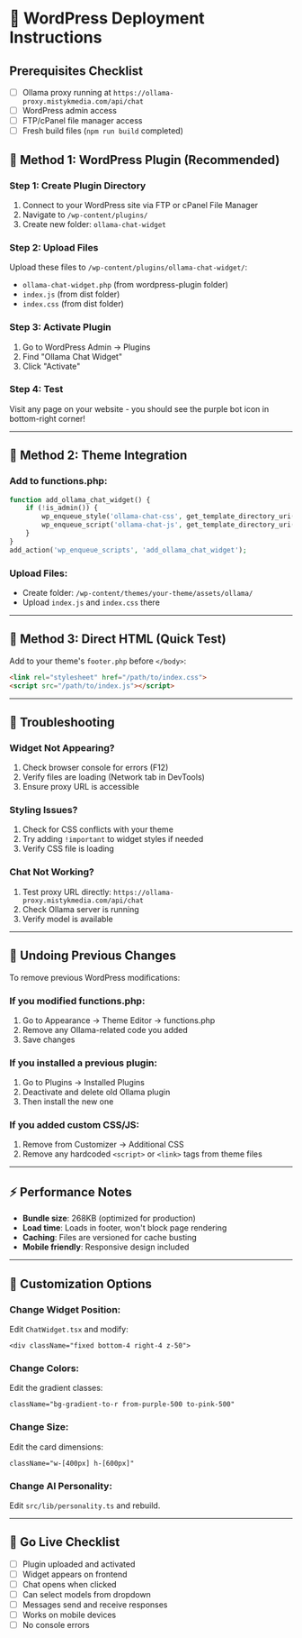 # 🚀 WordPress Deployment Instructions

## Prerequisites Checklist
- [ ] Ollama proxy running at `https://ollama-proxy.mistykmedia.com/api/chat`
- [ ] WordPress admin access
- [ ] FTP/cPanel file manager access
- [ ] Fresh build files (`npm run build` completed)

## 🎯 Method 1: WordPress Plugin (Recommended)

### Step 1: Create Plugin Directory
1. Connect to your WordPress site via FTP or cPanel File Manager
2. Navigate to `/wp-content/plugins/`
3. Create new folder: `ollama-chat-widget`

### Step 2: Upload Files
Upload these files to `/wp-content/plugins/ollama-chat-widget/`:
- `ollama-chat-widget.php` (from wordpress-plugin folder)
- `index.js` (from dist folder)
- `index.css` (from dist folder)

### Step 3: Activate Plugin
1. Go to WordPress Admin → Plugins
2. Find "Ollama Chat Widget"
3. Click "Activate"

### Step 4: Test
Visit any page on your website - you should see the purple bot icon in bottom-right corner!

---

## 🎯 Method 2: Theme Integration

### Add to functions.php:
```php
function add_ollama_chat_widget() {
    if (!is_admin()) {
        wp_enqueue_style('ollama-chat-css', get_template_directory_uri() . '/assets/ollama/index.css', array(), '1.0.0');
        wp_enqueue_script('ollama-chat-js', get_template_directory_uri() . '/assets/ollama/index.js', array(), '1.0.0', true);
    }
}
add_action('wp_enqueue_scripts', 'add_ollama_chat_widget');
```

### Upload Files:
- Create folder: `/wp-content/themes/your-theme/assets/ollama/`
- Upload `index.js` and `index.css` there

---

## 🎯 Method 3: Direct HTML (Quick Test)

Add to your theme's `footer.php` before `</body>`:
```html
<link rel="stylesheet" href="/path/to/index.css">
<script src="/path/to/index.js"></script>
```

---

## 🔧 Troubleshooting

### Widget Not Appearing?
1. Check browser console for errors (F12)
2. Verify files are loading (Network tab in DevTools)
3. Ensure proxy URL is accessible

### Styling Issues?
1. Check for CSS conflicts with your theme
2. Try adding `!important` to widget styles if needed
3. Verify CSS file is loading

### Chat Not Working?
1. Test proxy URL directly: `https://ollama-proxy.mistykmedia.com/api/chat`
2. Check Ollama server is running
3. Verify model is available

---

## 🧹 Undoing Previous Changes

To remove previous WordPress modifications:

### If you modified functions.php:
1. Go to Appearance → Theme Editor → functions.php
2. Remove any Ollama-related code you added
3. Save changes

### If you installed a previous plugin:
1. Go to Plugins → Installed Plugins
2. Deactivate and delete old Ollama plugin
3. Then install the new one

### If you added custom CSS/JS:
1. Remove from Customizer → Additional CSS
2. Remove any hardcoded `<script>` or `<link>` tags from theme files

---

## ⚡ Performance Notes

- **Bundle size**: 268KB (optimized for production)
- **Load time**: Loads in footer, won't block page rendering
- **Caching**: Files are versioned for cache busting
- **Mobile friendly**: Responsive design included

---

## 🎨 Customization Options

### Change Widget Position:
Edit `ChatWidget.tsx` and modify:
```tsx
<div className="fixed bottom-4 right-4 z-50">
```

### Change Colors:
Edit the gradient classes:
```tsx
className="bg-gradient-to-r from-purple-500 to-pink-500"
```

### Change Size:
Edit the card dimensions:
```tsx
className="w-[400px] h-[600px]"
```

### Change AI Personality:
Edit `src/lib/personality.ts` and rebuild.

---

## 🚀 Go Live Checklist

- [ ] Plugin uploaded and activated
- [ ] Widget appears on frontend
- [ ] Chat opens when clicked
- [ ] Can select models from dropdown
- [ ] Messages send and receive responses
- [ ] Works on mobile devices
- [ ] No console errors
